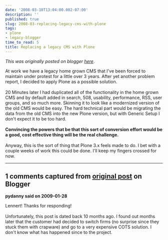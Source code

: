 ```yaml
---
date: '2008-03-10T13:04:00.002-07:00'
description: ''
published: true
slug: 2008-03-replacing-legacy-cms-with-plone
tags:
- plone
- legacy-blogger
time_to_read: 5
title: Replacing a legacy CMS with Plone
---
```


*This was originally posted on blogger [here](https://pydanny.blogspot.com/2008/03/replacing-legacy-cms-with-plone.html)*.

At work we have a legacy home grown CMS that I've been forced to maintain under protest for a little over 3 years.  After yet another problem report, I decided to apply Plone as a possible solution.<br /><br />20 Minutes later I had duplicated all of the functionality in the home grown CMS and by default added in search, 508, usability, performance, RSS, user groups, and so much more.  Skinning it to look like a modernized version of the old CMS would be easy. The hard technical part would be migrating the data from the old CMS into the new Plone version, but with Generic Setup I don't expect it to be too hard. <br /><br /><span style="font-weight: bold;">Convincing the powers that be that this sort of conversion effort would be a good, cost effective thing will be the real challenge.<br /><br /></span>Anyway, this is the sort of thing that Plone 3.x feels made to do.  I bet with a couple weeks of work this could be done.  I'll keep my fingers crossed for now.<span style="font-weight: bold;"><br /></span>

---

## 1 comments captured from [original post](https://pydanny.blogspot.com/2008/03/replacing-legacy-cms-with-plone.html) on Blogger

**pydanny said on 2009-01-28**

Lennert! Thanks for responding! <br /><br />Unfortunately, this post is dated back 10 months ago. I found out months later that the customer had decided to switch firms (no surprise since they stuck them with crapware) and go to a very expensive COTS solution. I don't know what has happened since to the project.

